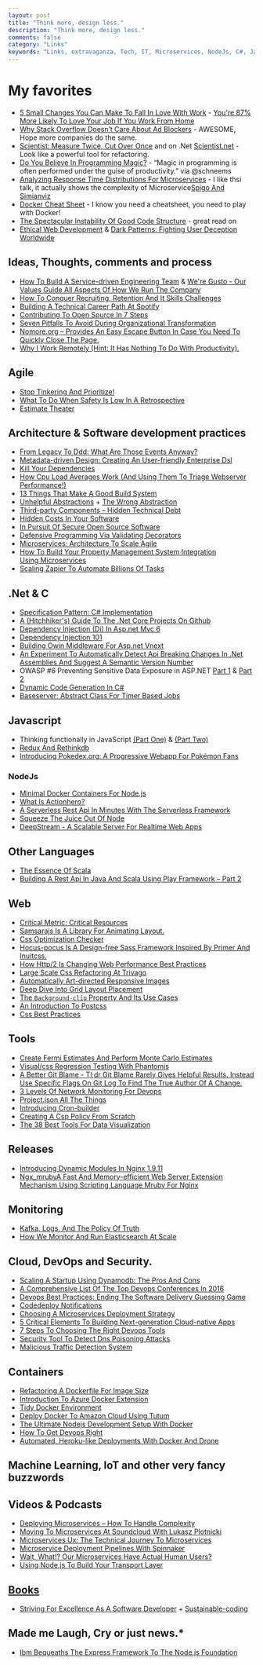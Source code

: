 ```yaml
---
layout: post
title: "Think more, design less."
description: "Think more, design less."
comments: false
category: "Links"
keywords: "Links, extravaganza, Tech, IT, Microservices, NodeJs, C#, Javascript, Solution architecture"
---
```

# My favorites #
 * [5 Small Changes You Can Make To Fall In Love With Work](http://blog.socialcast.com/5-small-changes-you-can-make-to-fall-in-love-with-work/) - [You're 87% More Likely To Love Your Job If You Work From Home](http://www.forbes.com/sites/markmurphy/2016/01/24/youre-87-more-likely-to-love-your-job-if-you-work-from-home-i-e-telecommuting/#6a70fe644c95)
 * [Why Stack Overflow Doesn’t Care About Ad Blockers](http://blog.stackoverflow.com/2016/02/why-stack-overflow-doesnt-care-about-ad-blockers/) - AWESOME, Hope more companies do the same.
 * [Scientist: Measure Twice, Cut Over Once](http://githubengineering.com/scientist/) and on .Net [Scientist.net](https://github.com/Haacked/Scientist.net) - Look like a powerful tool for refactoring.
 * [Do You Believe In Programming Magic?](http://blog.codeship.com/programming-magic/) - “Magic in programming is often performed under the guise of productivity.” via @schneems
 * [Analyzing Response Time Distributions For Microservices](https://www.youtube.com/watch?v=5DPr4x76nvQ) - I like thsi talk, it actually shows the complexity of Microservice[Spigo And Simianviz](https://github.com/adrianco/spigo) 
 * [Docker Cheat Sheet](https://github.com/wsargent/docker-cheat-sheet) - I know you need a cheatsheet, you need to play with Docker!
 * [The Spectacular Instability Of Good Code Structure](http://edmundkirwan.com/general/spectacular.html) - great read on 
 * [Ethical Web Development](https://ethicalweb.org/) & [Dark Patterns: Fighting User Deception Worldwide](http://darkpatterns.org/)

## Ideas, Thoughts, comments and process ##
 * [How To Build A Service-driven Engineering Team](http://engineering.gusto.com/how-to-build-a-service-driven-engineering-team/) & [We're Gusto - Our Values Guide All Aspects Of How We Run The Company](https://gusto.com/values)
 * [How To Conquer Recruiting, Retention And It Skills Challenges](http://www.cio.com/article/3030741/careers-staffing/how-to-conquer-recruiting-retention-and-it-skills-challenges.html)
 * [Building A Technical Career Path At Spotify](https://labs.spotify.com/2016/02/08/technical-career-path/)
 * [Contributing To Open Source In 7 Steps](http://jakeyesbeck.com/2016/01/17/contributing-to-open-source-in-7-steps/)
 * [Seven Pitfalls To Avoid During Organizational Transformation](https://www.thoughtworks.com/insights/blog/seven-pitfalls-avoid-during-organizational-transformation)
 * [Nomore.org – Provides An Easy Escape Button In Case You Need To Quickly Close The Page.](http://littlebigdetails.com/post/139025843022/nomoreorg-provides-an-easy-escape-button-in)
 * [Why I Work Remotely (Hint: It Has Nothing To Do With Productivity).](https://m.signalvnoise.com/why-i-work-remotely-hint-it-has-nothing-to-do-with-productivity-34ace30f74fc#.k4purnny5)

## Agile ##
 * [Stop Tinkering And Prioritize!](https://hashrocket.com/blog/posts/stop-tinkering-and-prioritize)
 * [What To Do When Safety Is Low In A Retrospective](http://www.benlinders.com/2016/what-to-do-when-safety-is-low-in-a-retrospective/)
 * [Estimate Theater](http://www.gilzilberfeld.com/2016/02/estimate-theater.html)

## Architecture & Software development practices ##
 * [From Legacy To Ddd: What Are Those Events Anyway?](http://blog.arkency.com/2016/02/from-legacy-to-ddd-what-are-those-events-anyway/)
 * [Metadata-driven Design: Creating An User-friendly Enterprise Dsl](http://www.infoq.com/articles/mdd-creating-user-friendly-dsl)
 * [Kill Your Dependencies](http://www.mikeperham.com/2016/02/09/kill-your-dependencies/)
 * [How Cpu Load Averages Work (And Using Them To Triage Webserver Performance!)](http://jvns.ca/blog/2016/02/07/cpu-load-averages/)
 * [13 Things That Make A Good Build System](https://dzone.com/articles/the-13-things-that-make-a-good-build-system)
 * [Unhelpful Abstractions](http://dave.cheney.net/2016/02/06/unhelpful-abstractions) + [The Wrong Abstraction](http://www.sandimetz.com/blog/2016/1/20/the-wrong-abstraction)
 * [Third-party Components – Hidden Technical Debt](http://tech.ticketmaster.com/2016/02/09/third-party-components-hidden-technical-debt/)
 * [Hidden Costs In Your Software](http://www.daedtech.com/hidden-costs-software/)
 * [In Pursuit Of Secure Open Source Software](https://code.facebook.com/posts/226775617661196/in-pursuit-of-secure-open-source-software/)
 * [Defensive Programming Via Validating Decorators](http://www.yegor256.com/2016/01/26/defensive-programming.html)
 * [Microservices: Architecture To Scale Agile](http://de.slideshare.net/ewolff/microservices-architecture-to-scale-agile)
 * [How To Build Your Property Management System Integration Using Microservices](http://highscalability.com/blog/2016/2/10/how-to-build-your-property-management-system-integration-usi.html)
 * [Scaling Zapier To Automate Billions Of Tasks](http://stackshare.io/zapier/scaling-zapier-to-automate-billions-of-tasks)


## **.Net & C** ##
 * [Specification Pattern: C# Implementation](http://enterprisecraftsmanship.com/2016/02/08/specification-pattern-c-implementation/)
 * [A (Hitchhiker's) Guide To The .Net Core Projects On Github](https://blog.rendle.io/a-guide-to-the-net-projects-on-github/)
 * [Dependency Injection (Di) In Asp.net Mvc 6](http://www.dotnetcurry.com/aspnet-mvc/1250/dependency-injection-aspnet-mvc-core)
 * [Dependency Injection 101](http://jamescbender.azurewebsites.net/?p=621)
 * [Building Owin Middleware For Asp.net Vnext](http://developer.telerik.com/featured/building-owin-middleware-for-asp-net-vnext/)
 * [An Experiment To Automatically Detect Api Breaking Changes In .Net Assemblies And Suggest A Semantic Version Number](https://blogs.endjin.com/2016/02/an-experiment-to-automatically-detect-api-breaking-changes-in-dot-net-assemblies-and-suggest-a-semantic-version-number/)
 * OWASP #6 Preventing Sensitive Data Exposure in ASP.NET [Part 1](http://lockmedown.com/preventing-sensitive-data-exposure-aspnet-part1/) & [Part 2](http://lockmedown.com/preventing-sensitive-data-exposure-aspnet-part2/)
 * [Dynamic Code Generation In C#](https://ayende.com/blog/173185/dynamic-code-generation-in-c)
 * [Baseserver: Abstract Class For Timer Based Jobs](http://gunnarpeipman.com/2016/02/baseserver-abstract-class-for-timer-based-jobs/)

## Javascript  ##
 * Thinking functionally in JavaScript [(Part One)](http://blog.boyet.com/blog/javascriptlessons/thinking-functionally-in-javascript-part-one/) & [ (Part Two)](http://blog.boyet.com/blog/javascriptlessons/thinking-functionally-in-javascript-part-two/)
 * [Redux And Rethinkdb](https://glebbahmutov.com/blog/redux-and-rethinkdb/)
 * [Introducing Pokedex.org: A Progressive Webapp For Pokémon Fans](http://www.pocketjavascript.com/blog/2015/11/23/introducing-pokedex-org)

### NodeJs ###
 * [Minimal Docker Containers For Node.js](https://blog.risingstack.com/minimal-docker-containers-for-node-js/)
 * [What Is Actionhero?](http://www.actionherojs.com/)
 * [A Serverless Rest Api In Minutes With The Serverless Framework](http://blog.codeship.com/a-serverless-rest-api-in-minutes/)
 * [Squeeze The Juice Out Of Node](http://blog.yld.io/2016/02/08/squeeze-the-juice-out-of-node/)
 * [DeepStream - A Scalable Server For Realtime Web Apps](https://deepstream.io/)

## Other Languages  ##
 * [The Essence Of Scala](http://www.scala-lang.org/blog/2016/02/03/essence-of-scala.html)
 * [Building A Rest Api In Java And Scala Using Play Framework – Part 2](http://nordicapis.com/building-rest-api-java-scala-using-play-framework-part-2/)

## Web ##
 * [Critical Metric: Critical Resources](http://www.stevesouders.com/blog/2016/02/10/critical-metric-critical-resources/)
 * [Samsarajs Is A Library For Animating Layout. ](http://samsarajs.org/)
 * [Css Optimization Checker](http://www.testmycss.com/)
 * [Hocus-pocus Is A Design-free Sass Framework Inspired By Primer And Inuitcss.](http://hocus-pocus.io/)
 * [How Http/2 Is Changing Web Performance Best Practices](https://blog.newrelic.com/2016/02/09/http2-best-practices-web-performance/)
 * [Large Scale Css Refactoring At Trivago](http://tech.trivago.com/2016/02/02/large-scale-css-refactoring-at-trivago/)
 * [Automatically Art-directed Responsive Images](http://cloudinary.com/blog/automatically_art_directed_responsive_images)
 * [Deep Dive Into Grid Layout Placement](http://blogs.igalia.com/mrego/2016/02/01/deep-dive-into-grid-layout-placement/)
 * [The `Background-clip` Property And Its Use Cases](https://css-tricks.com/the-backgound-clip-property-and-use-cases/)
 * [An Introduction To Postcss](http://www.sitepoint.com/an-introduction-to-postcss/)
 * [Css Best Practices](http://fantasai.inkedblade.net/style/talks/best-practices/#title)

## Tools ##
 * [Create Fermi Estimates And Perform Monte Carlo Estimates](https://github.com/getguesstimate/guesstimate-app)
 * [Visual/css Regression Testing With Phantomjs](https://github.com/Huddle/PhantomCSS)
 * [A Better Git Blame - Tl;dr Git Blame Rarely Gives Helpful Results. Instead Use Specific Flags On Git Log To Find The True Author Of A Change.](http://blog.andrewray.me/a-better-git-blame/)
 * [3 Levels Of Network Monitoring For Devops](https://blog.ruxit.com/3-levels-of-network-monitoring-for-devops/)
 * [Project.json All The Things](https://oren.codes/2016/02/08/project-json-all-the-things/)
 * [Introducing Cron-builder](https://blog.srcclr.com/introducing-cron-builder/)
 * [Creating A Csp Policy From Scratch](https://diogomonica.com/2015/12/30/deep-into-csp/)
 * [The 38 Best Tools For Data Visualization](http://www.creativebloq.com/design-tools/data-visualization-712402)

## Releases ##
 * [Introducing Dynamic Modules In Nginx 1.9.11](https://www.nginx.com/blog/dynamic-modules-nginx-1-9-11/)
 * [Ngx_mrubyA Fast And Memory-efficient Web Server Extension Mechanism Using Scripting Language Mruby For Nginx](http://ngx.mruby.org/)

## Monitoring ##
 * [Kafka, Logs, And The Policy Of Truth](http://blog.codeship.com/kafka-logs-and-the-policy-of-truth/)
 * [How We Monitor And Run Elasticsearch At Scale](https://signalfx.com/how-we-monitor-and-run-elasticsearch-at-scale/)

## Cloud, DevOps and Security. ##
 * [Scaling A Startup Using Dynamodb: The Pros And Cons](https://www.ravelin.com/blog/2016/2/2/scaling-a-startup-using-dynamodb-the-pros-and-cons)
 * [A Comprehensive List Of The Top Devops Conferences In 2016](http://techbeacon.com/top-best-devops-conferences-2016-comprehensive-list-guide)
 * [Devops Best Practices: Ending The Software Delivery Guessing Game](http://techbeacon.com/devops-best-practices-ending-software-delivery-guessing-game)
 * [Codedeploy Notifications](http://tech.gilt.com/aws/2016/02/10/cloudformation-notifications)
 * [Choosing A Microservices Deployment Strategy](https://www.nginx.com/blog/deploying-microservices/)
 * [5 Critical Elements To Building Next-generation Cloud-native Apps](http://techbeacon.com/building-next-generation-cloud-native-apps-essential-guide)
 * [7 Steps To Choosing The Right Devops Tools](http://techbeacon.com/7-steps-choosing-right-devops-tools)
 * [Security Tool To Detect Dns Poisoning Attacks](https://github.com/DhavalKapil/dns-validator)
 * [Malicious Traffic Detection System](https://github.com/stamparm/maltrail)

## Containers ##
 * [Refactoring A Dockerfile For Image Size](http://blog.replicated.com/2016/02/05/refactoring-a-dockerfile-for-image-size/)
 * [Introduction To Azure Docker Extension](https://ahmetalpbalkan.com/blog/azure-docker-extension/)
 * [Tidy Docker Environment](http://layer0.authentise.com/docker-4-useful-tips-you-may-not-know-about.html)
 * [Deploy Docker To Amazon Cloud Using Tutum](http://blog.couchbase.com/2016/deploy-docker-amazon-cloud-tutum)
 * [The Ultimate Nodejs Development Setup With Docker](http://paislee.io/the-ultimate-nodejs-development-setup-with-docker/)
 * [How To Get Devops Right](http://www.techworld.com.au/article/593346/how-get-devops-right/)
 * [Automated, Heroku-like Deployments With Docker And Drone](http://blog.alertbee.io/heroku-like-deployments-with-docker-and-drone/)

## Machine Learning, IoT and other very fancy buzzwords ##


## Videos & Podcasts ##
 * [Deploying Microservices – How To Handle Complexity](https://jaxenter.com/deploying-microservice-how-to-handle-complexity-122336.html)
 * [Moving To Microservices At Soundcloud With Lukasz Plotnicki](http://softwareengineeringdaily.com/2016/02/04/moving-to-microservices-at-soundcloud-with-lukasz-plotnicki/)
 * [Microservices Ux: The Technical Journey To Microservices](https://www.youtube.com/watch?v=sGB346ldZPU)
 * [Microservice Deployment Pipelines With Spinnaker](https://www.youtube.com/watch?v=UOkZJazycQs)
 * [Wait, What!? Our Microservices Have Actual Human Users?](https://www.youtube.com/watch?v=pU1gXA0rfwc)
 * [Using Node.js To Build Your Transport Layer](https://www.youtube.com/watch?v=eNiufrICG-0)

## [Books]()  ##
 * [Striving For Excellence As A Software Developer](http://ijoshsmith.com/2016/02/05/striving-for-excellence-as-a-software-developer/) + [Sustainable-coding](https://github.com/ijoshsmith/sustainable-coding)

## Made me Laugh, Cry or just news.* ##
 * [Ibm Bequeaths The Express Framework To The Node.js Foundation](http://thenewstack.io/node-js-foundation-adopts-express-framework-incubation-project/)